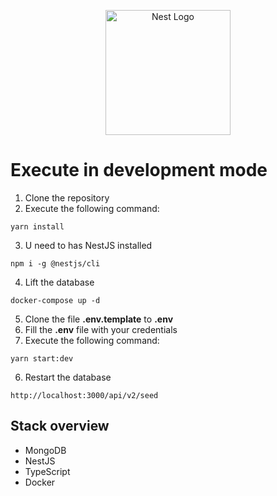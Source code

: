 <p align="center">
  <a href="http://nestjs.com/" target="blank"><img src="https://nestjs.com/img/logo-small.svg" width="200" alt="Nest Logo" /></a>
</p>

# Execute in development mode

1. Clone the repository
2. Execute the following command:
```
yarn install
```
3. U need to has NestJS installed
```
npm i -g @nestjs/cli
```
4. Lift the database
```
docker-compose up -d
```
5. Clone the file __.env.template__ to __.env__
6. Fill the __.env__ file with your credentials
7. Execute the following command:
```
yarn start:dev
```
6. Restart the database
```
http://localhost:3000/api/v2/seed
```

## Stack overview
* MongoDB
* NestJS
* TypeScript
* Docker